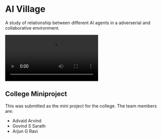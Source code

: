 # AI Village
A study of relationship between different AI agents in a adverserial and collaborative environment.

<video controls src="AI village.mp4" title="Title"></video>

## College Miniproject
This was submitted as the mini project for the college.
The team members are:
  - Advaid Arvind
  - Govind S Sarath
  - Arjun G Ravi
